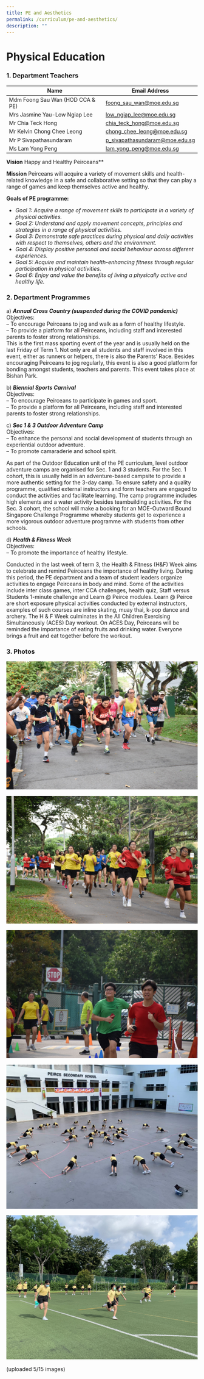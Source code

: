 ```yaml
---
title: PE and Aesthetics
permalink: /curriculum/pe-and-aesthetics/
description: ""
---
```


# **Physical Education**

### 1\. Department Teachers

| Name 	| Email Address 	|
|---	|---	|
| Mdm Foong Sau Wan (HOD CCA & PE) 	| foong_sau_wan@moe.edu.sg 	|
| Mrs Jasmine Yau-Low Ngiap Lee 	| low_ngiap_lee@moe.edu.sg 	|
| Mr Chia Teck Hong 	| chia_teck_hong@moe.edu.sg 	|
| Mr Kelvin Chong Chee Leong 	| chong_chee_leong@moe.edu.sg 	|
| Mr P Sivapathasundaram 	| p_sivapathasundaram@moe.edu.sg 	|
| Ms Lam Yong Peng 	| lam_yong_peng@moe.edu.sg 	|


**Vision**
Happy and Healthy Peirceans**

**Mission**
Peirceans will acquire a variety of movement skills and health-related knowledge in a safe and collaborative setting so that they can play a range of games and keep themselves active and healthy.

**Goals of PE programme:**

*   _Goal 1: Acquire a range of movement skills to participate in a variety of physical activities._
*   _Goal 2: Understand and apply movement concepts, principles and strategies in a range of physical activities._
*   _Goal 3: Demonstrate safe practices during physical and daily activities with respect to themselves, others and the environment._
*   _Goal 4: Display positive personal and social behaviour across different experiences._
*   _Goal 5: Acquire and maintain health-enhancing fitness through regular participation in physical activities._
*   _Goal 6: Enjoy and value the benefits of living a physically active and healthy life._

### 2\. Department Programmes

a) _**Annual Cross Country (suspended during the COVID pandemic)**_  
Objectives:  
– To encourage Peirceans to jog and walk as a form of healthy lifestyle.  
– To provide a platform for all Peirceans, including staff and interested parents to foster strong relationships.  
This is the first mass sporting event of the year and is usually held on the last Friday of Term 1. Not only are all students and staff involved in this event, either as runners or helpers, there is also the Parents’ Race. Besides encouraging Peirceans to jog regularly, this event is also a good platform for bonding amongst students, teachers and parents. This event takes place at Bishan Park.

b) _**Biennial Sports Carnival**_  
Objectives:  
– To encourage Peirceans to participate in games and sport.  
– To provide a platform for all Peirceans, including staff and interested parents to foster strong relationships.

c) _**Sec 1 & 3 Outdoor Adventure Camp**_  
Objectives:  
– To enhance the personal and social development of students through an experiential outdoor adventure.  
– To promote camaraderie and school spirit.

As part of the Outdoor Education unit of the PE curriculum, level outdoor adventure camps are organised for Sec. 1 and 3 students. For the Sec. 1 cohort, this is usually held in an adventure-based campsite to provide a more authentic setting for the 3-day camp. To ensure safety and a quality programme, qualified external instructors and form teachers are engaged to conduct the activities and facilitate learning. The camp programme includes high elements and a water activity besides teambuilding activities. For the Sec. 3 cohort, the school will make a booking for an MOE-Outward Bound Singapore Challenge Programme whereby students get to experience a more vigorous outdoor adventure programme with students from other schools.

d) _**Health & Fitness Week**_  
Objectives:  
– To promote the importance of healthy lifestyle.

Conducted in the last week of term 3, the Health & Fitness (H&F) Week aims to celebrate and remind Peirceans the importance of healthy living. During this period, the PE department and a team of student leaders organize activities to engage Peirceans in body and mind. Some of the activities include inter class games, inter CCA challenges, health quiz, Staff versus Students 1-minute challenge and Learn @ Peirce modules. Learn @ Peirce are short exposure physical activities conducted by external instructors, examples of such courses are inline skating, muay thai, k-pop dance and archery. The H & F Week culminates in the All Children Exercising Simultaneously (ACES) Day workout. On ACES Day, Peirceans will be reminded the importance of eating fruits and drinking water. Everyone brings a fruit and eat together before the workout.

### 3\. Photos

![](/images/Photo-1-scaled.jpg)

![](/images/Photo-2-scaled.jpg)

![](/images/Photo-3-scaled.jpg)

![](/images/Photo-4-1.jpg)

![](/images/Photo-5-1-scaled.jpg)

(uploaded 5/15 images)